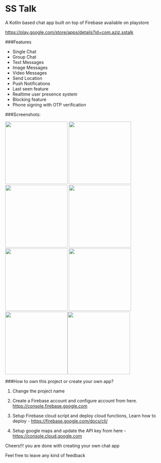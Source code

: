 # SS Talk
A Kotlin based chat app built on top of Firebase available on playstore

https://play.google.com/store/apps/details?id=com.aziz.sstalk



###Features


- Single Chat
-  Group Chat
-  Text Messages
-  Image Messages
-  Video Messages
-  Send Location
-  Push Notifications
-  Last seen feature
-  Realtime user presence system
-  Blocking feature
-  Phone signing with OTP verification


###Screenshots:


<img src="https://github.com/azizur-rehman/SSTalk/blob/master/Screenshots/appwrap-template-201903222309470.png" width="200"> <img src="https://github.com/azizur-rehman/SSTalk/blob/master/Screenshots/appwrap-template-201903222309471.png" width="200"> <img src="https://github.com/azizur-rehman/SSTalk/blob/master/Screenshots/appwrap-template-20190322233759.png" width="200">
<img src="https://github.com/azizur-rehman/SSTalk/blob/master/Screenshots/appwrap-template-20190322233328.png" width="200"> <img src="https://github.com/azizur-rehman/SSTalk/blob/master/Screenshots/appwrap-template-20190322234510.png" width="200"> <img src="https://github.com/azizur-rehman/SSTalk/blob/master/Screenshots/appwrap-template-201903222347090.png" width="200"> <img src="https://github.com/azizur-rehman/SSTalk/blob/master/Screenshots/appwrap-template-20190322232752.png" width="200"><img src="https://github.com/azizur-rehman/SSTalk/blob/master/Screenshots/appwrap-template-201903222347091.png" width="200">






###How to own this project or create your own app?

1.  Change the project name

3. Create a Firebase account and configure account from here. https://console.firebase.google.com

5. Setup Firebase cloud script and deploy cloud functions, Learn how to deploy - https://firebase.google.com/docs/cli/

7. Setup google maps and update the API key from here - https://console.cloud.google.com



Cheers!!! you are done with creating your own chat app 



Feel free to leave any kind of feedback
